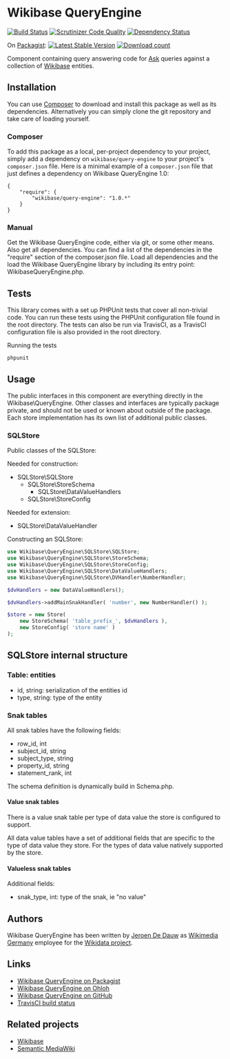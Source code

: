 # Wikibase QueryEngine

[![Build Status](https://secure.travis-ci.org/wmde/WikibaseQueryEngine.png?branch=master)](http://travis-ci.org/wmde/WikibaseQueryEngine)
[![Scrutinizer Code Quality](https://scrutinizer-ci.com/g/wmde/WikibaseQueryEngine/badges/quality-score.png?s=69cb7a4272badafeea876275cd6dba1032fa2d46)](https://scrutinizer-ci.com/g/wmde/WikibaseQueryEngine/)
[![Dependency Status](https://www.versioneye.com/package/php--wikibase--query-engine/badge.png)](https://www.versioneye.com/package/php--wikibase--query-engine)

On [Packagist](https://packagist.org/packages/wikibase/query-engine):
[![Latest Stable Version](https://poser.pugx.org/wikibase/query-engine/version.png)](https://packagist.org/packages/wikibase/query-engine)
[![Download count](https://poser.pugx.org/wikibase/query-engine/d/total.png)](https://packagist.org/packages/wikibase/query-engine)

Component containing query answering code for
[Ask](https://github.com/wmde/Ask)
queries against a collection of
[Wikibase](http://wikiba.se)
entities.

## Installation

You can use [Composer](http://getcomposer.org/) to download and install
this package as well as its dependencies. Alternatively you can simply clone
the git repository and take care of loading yourself.

### Composer

To add this package as a local, per-project dependency to your project, simply add a
dependency on `wikibase/query-engine` to your project's `composer.json` file.
Here is a minimal example of a `composer.json` file that just defines a dependency on
Wikibase QueryEngine 1.0:

    {
        "require": {
            "wikibase/query-engine": "1.0.*"
        }
    }

### Manual

Get the Wikibase QueryEngine code, either via git, or some other means. Also get all dependencies.
You can find a list of the dependencies in the "require" section of the composer.json file.
Load all dependencies and the load the Wikibase QueryEngine library by including its entry point:
WikibaseQueryEngine.php.

## Tests

This library comes with a set up PHPUnit tests that cover all non-trivial code. You can run these
tests using the PHPUnit configuration file found in the root directory. The tests can also be run
via TravisCI, as a TravisCI configuration file is also provided in the root directory.

Running the tests

    phpunit

## Usage

The public interfaces in this component are everything directly in the Wikibase\QueryEngine.
Other classes and interfaces are typically package private, and should not be used or known
about outside of the package. Each store implementation has its own list of additional public
classes.

### SQLStore

Public classes of the SQLStore:

Needed for construction:

* SQLStore\SQLStore
    * SQLStore\StoreSchema
        * SQLStore\DataValueHandlers
    * SQLStore\StoreConfig

Needed for extension:

* SQLStore\DataValueHandler

Constructing an SQLStore:

```php
use Wikibase\QueryEngine\SQLStore\SQLStore;
use Wikibase\QueryEngine\SQLStore\StoreSchema;
use Wikibase\QueryEngine\SQLStore\StoreConfig;
use Wikibase\QueryEngine\SQLStore\DataValueHandlers;
use Wikibase\QueryEngine\SQLStore\DVHandler\NumberHandler;

$dvHandlers = new DataValueHandlers();

$dvHandlers->addMainSnakHandler( 'number', new NumberHandler() );

$store = new Store(
    new StoreSchema( 'table_prefix_', $dvHandlers ),
    new StoreConfig( 'store name' )
);
```

## SQLStore internal structure

### Table: entities

* id, string: serialization of the entities id
* type, string: type of the entity

### Snak tables

All snak tables have the following fields:

* row_id, int
* subject_id, string
* subject_type, string
* property_id, string
* statement_rank, int

The schema definition is dynamically build in Schema.php.

#### Value snak tables

There is a value snak table per type of data value the store is configured to support.

All data value tables have a set of additional fields that are specific to the type of
data value they store. For the types of data value natively supported by the store.

#### Valueless snak tables

Additional fields:

* snak_type, int: type of the snak, ie "no value"

## Authors

Wikibase QueryEngine has been written by [Jeroen De Dauw](https://www.mediawiki.org/wiki/User:Jeroen_De_Dauw)
as [Wikimedia Germany](https://wikimedia.de) employee for the [Wikidata project](https://wikidata.org/).

## Links

* [Wikibase QueryEngine on Packagist](https://packagist.org/packages/wikibase/query-engine)
* [Wikibase QueryEngine on Ohloh](https://www.ohloh.net/p/wikibasequeryengine/)
* [Wikibase QueryEngine on GitHub](https://github.com/wmde/WikibaseQueryEngine)
* [TravisCI build status](https://travis-ci.org/wmde/WikibaseQueryEngine)

## Related projects

* [Wikibase](http://wikiba.se)
* [Semantic MediaWiki](https://semantic-mediawiki.org/)
